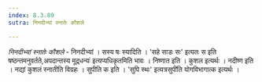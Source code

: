 ```yaml
---
index: 8.3.89
sutra: निनदीभ्यां स्नातेः कौशले

---
```

_निनदीभ्यां स्नातेः कौशले_ - निनदीभ्यां । सस्य षः स्यादिति । 'सहे साडः सः' इत्यतः स इति षष्ठन्तमनुवर्तते,अपदान्तस्य मूद्र्धन्यः॑ इत्यप्यधिकृतमिति भावः । निष्णात इति । कुशल इत्यर्थः । नदीष्ण इति । नद्यां कुशलं स्नातीति विग्रहः । सुपीति क इति । 'सुपि स्थः' इत्यत्रसुपी॑ति योगविभागात्क इत्यर्थः ।